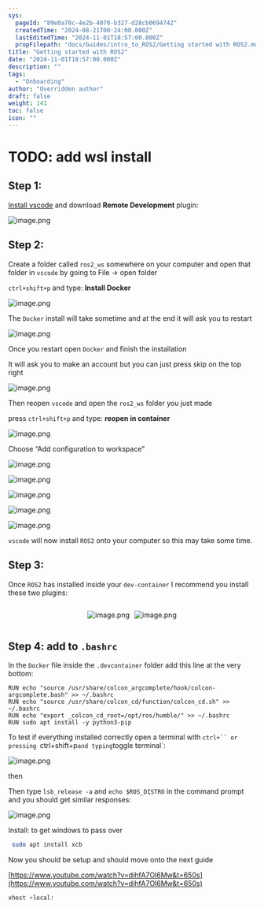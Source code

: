 ```yaml
---
sys:
  pageId: "89e0a78c-4e2b-4070-b327-d28cb0694742"
  createdTime: "2024-08-21T00:24:00.000Z"
  lastEditedTime: "2024-11-01T18:57:00.000Z"
  propFilepath: "docs/Guides/intro_to_ROS2/Getting started with ROS2.md"
title: "Getting started with ROS2"
date: "2024-11-01T18:57:00.000Z"
description: ""
tags:
  - "Onboarding"
author: "Overridden author"
draft: false
weight: 141
toc: false
icon: ""
---
```


# TODO: add wsl install

## Step 1:

[Install vscode](https://code.visualstudio.com/download) and download **Remote Development** plugin:

![image.png](https://prod-files-secure.s3.us-west-2.amazonaws.com/d518164a-d88e-44d1-a4ee-3adb3bd8bce0/efb52993-1881-4a40-b95e-6f020334f022/image.png?X-Amz-Algorithm=AWS4-HMAC-SHA256&X-Amz-Content-Sha256=UNSIGNED-PAYLOAD&X-Amz-Credential=ASIAZI2LB466TDOZP65N%2F20250403%2Fus-west-2%2Fs3%2Faws4_request&X-Amz-Date=20250403T181119Z&X-Amz-Expires=3600&X-Amz-Security-Token=IQoJb3JpZ2luX2VjEIr%2F%2F%2F%2F%2F%2F%2F%2F%2F%2FwEaCXVzLXdlc3QtMiJHMEUCIF3zbWUNgOqI1amhSQyS1JAw8gbodMOOuvhmcCeEERJmAiEA2VRMZCbh%2FNGKUoU0JsDs1RDmglUqIlYrzDbOO0IfF24qiAQI8%2F%2F%2F%2F%2F%2F%2F%2F%2F%2F%2FARAAGgw2Mzc0MjMxODM4MDUiDOFg2W0NV%2FPFRVHNVyrcA4lRqUA4fWozxJf5Lu4XoSEONJLY1CT2u%2B%2FdOGQfRw16KPiJO2ylskBlE%2BA0%2F5vwo85p2bUH6ib%2BZjmDbAnhFUgfn8DgfK8Rtd1NAz94yIg33SMZdh134C4tXh7eIQcOq6lYHeaJUy9zdF4OdExAiMEuVmohJeMncZ4vwBUHCgOQdEsEVAdR1bTv6T%2BtJHOtY5jQv%2FAMHMIexwd320Mzz0GLehiffY19mLbFgAy6Y51ngzHXnRmEKwd9x2h3DhyCs8%2B0hk4jWil%2FKLRJ1SSU9ByyVP7lSs2ERyVGyOWlQ6gdJDZnO8jqO%2BC65pPVIQqtIyovkKLa4U4AKg6VCkCuv2VML1KZNLmj0rSblcsH4aSxBI%2FskULThYbraPDaL8dRYjfNBSj4MaWDbRfKl7RnP1f7tdkeQqnzVKgp6U0VPgYDwoyXU%2ByEVnOlTLSg5%2Bh7pQ4puJNAZMYMpzV9ZH7cYA4kxvcVp4NnXhW1MEekS0eeILozf8yNnka7%2B4S14VJREA7NZptoLgAEafY14rjJpmJAvZ6DT1jl5O2kTi5hKKfamaP%2FS1o9CGsxBKMJAK3MbVU%2BnJHywsnjPJJNVR6DuIc9CqDAWJFi0be6Skj0Zo92oAceTRnWsg8VO06hMN6cu78GOqUBF5kimvn%2FO7hOoFWCbxq%2FiYZnjodl2dquzxsBhr4Gs7LddkXOaYnuiiVCN1OYNwZB0rxPJ6eMlZlxUpTp6iAOeHwnpk5JQ6cOYiduCpMlhhZuqVDVTrMWpvN8iiLUHErdovuX6fYXtCSrbCVi%2BR9Ew%2B3Ick6cDla%2Fmrnvdaf2yU%2Fw8lzy946bWJmUWsX06qga1kcGnfjRhtYrFJd840F8WwD1%2BLVB&X-Amz-Signature=11fbc140a9b097a328de169a1e6e434b0909667d9eaa3de6ee2ce1e7465c59aa&X-Amz-SignedHeaders=host&x-id=GetObject)

## Step 2:

Create a folder called `ros2_ws` somewhere on your computer and open that folder in `vscode` by going to File → open folder 

`ctrl+shift+p` and type: **Install Docker**

![image.png](https://prod-files-secure.s3.us-west-2.amazonaws.com/d518164a-d88e-44d1-a4ee-3adb3bd8bce0/2269dc0e-1cd5-47ff-bceb-c04ad9b2eab0/image.png?X-Amz-Algorithm=AWS4-HMAC-SHA256&X-Amz-Content-Sha256=UNSIGNED-PAYLOAD&X-Amz-Credential=ASIAZI2LB466TDOZP65N%2F20250403%2Fus-west-2%2Fs3%2Faws4_request&X-Amz-Date=20250403T181119Z&X-Amz-Expires=3600&X-Amz-Security-Token=IQoJb3JpZ2luX2VjEIr%2F%2F%2F%2F%2F%2F%2F%2F%2F%2FwEaCXVzLXdlc3QtMiJHMEUCIF3zbWUNgOqI1amhSQyS1JAw8gbodMOOuvhmcCeEERJmAiEA2VRMZCbh%2FNGKUoU0JsDs1RDmglUqIlYrzDbOO0IfF24qiAQI8%2F%2F%2F%2F%2F%2F%2F%2F%2F%2F%2FARAAGgw2Mzc0MjMxODM4MDUiDOFg2W0NV%2FPFRVHNVyrcA4lRqUA4fWozxJf5Lu4XoSEONJLY1CT2u%2B%2FdOGQfRw16KPiJO2ylskBlE%2BA0%2F5vwo85p2bUH6ib%2BZjmDbAnhFUgfn8DgfK8Rtd1NAz94yIg33SMZdh134C4tXh7eIQcOq6lYHeaJUy9zdF4OdExAiMEuVmohJeMncZ4vwBUHCgOQdEsEVAdR1bTv6T%2BtJHOtY5jQv%2FAMHMIexwd320Mzz0GLehiffY19mLbFgAy6Y51ngzHXnRmEKwd9x2h3DhyCs8%2B0hk4jWil%2FKLRJ1SSU9ByyVP7lSs2ERyVGyOWlQ6gdJDZnO8jqO%2BC65pPVIQqtIyovkKLa4U4AKg6VCkCuv2VML1KZNLmj0rSblcsH4aSxBI%2FskULThYbraPDaL8dRYjfNBSj4MaWDbRfKl7RnP1f7tdkeQqnzVKgp6U0VPgYDwoyXU%2ByEVnOlTLSg5%2Bh7pQ4puJNAZMYMpzV9ZH7cYA4kxvcVp4NnXhW1MEekS0eeILozf8yNnka7%2B4S14VJREA7NZptoLgAEafY14rjJpmJAvZ6DT1jl5O2kTi5hKKfamaP%2FS1o9CGsxBKMJAK3MbVU%2BnJHywsnjPJJNVR6DuIc9CqDAWJFi0be6Skj0Zo92oAceTRnWsg8VO06hMN6cu78GOqUBF5kimvn%2FO7hOoFWCbxq%2FiYZnjodl2dquzxsBhr4Gs7LddkXOaYnuiiVCN1OYNwZB0rxPJ6eMlZlxUpTp6iAOeHwnpk5JQ6cOYiduCpMlhhZuqVDVTrMWpvN8iiLUHErdovuX6fYXtCSrbCVi%2BR9Ew%2B3Ick6cDla%2Fmrnvdaf2yU%2Fw8lzy946bWJmUWsX06qga1kcGnfjRhtYrFJd840F8WwD1%2BLVB&X-Amz-Signature=d6fdbb7d4b9827af0691feaa88e70923cf0440439397631d364038ac2cc428b1&X-Amz-SignedHeaders=host&x-id=GetObject)

The `Docker` install will take sometime and at the end it will ask you to restart

![image.png](https://prod-files-secure.s3.us-west-2.amazonaws.com/d518164a-d88e-44d1-a4ee-3adb3bd8bce0/ed233f78-be33-4b1f-b89c-9c346c0e961e/image.png?X-Amz-Algorithm=AWS4-HMAC-SHA256&X-Amz-Content-Sha256=UNSIGNED-PAYLOAD&X-Amz-Credential=ASIAZI2LB466TDOZP65N%2F20250403%2Fus-west-2%2Fs3%2Faws4_request&X-Amz-Date=20250403T181119Z&X-Amz-Expires=3600&X-Amz-Security-Token=IQoJb3JpZ2luX2VjEIr%2F%2F%2F%2F%2F%2F%2F%2F%2F%2FwEaCXVzLXdlc3QtMiJHMEUCIF3zbWUNgOqI1amhSQyS1JAw8gbodMOOuvhmcCeEERJmAiEA2VRMZCbh%2FNGKUoU0JsDs1RDmglUqIlYrzDbOO0IfF24qiAQI8%2F%2F%2F%2F%2F%2F%2F%2F%2F%2F%2FARAAGgw2Mzc0MjMxODM4MDUiDOFg2W0NV%2FPFRVHNVyrcA4lRqUA4fWozxJf5Lu4XoSEONJLY1CT2u%2B%2FdOGQfRw16KPiJO2ylskBlE%2BA0%2F5vwo85p2bUH6ib%2BZjmDbAnhFUgfn8DgfK8Rtd1NAz94yIg33SMZdh134C4tXh7eIQcOq6lYHeaJUy9zdF4OdExAiMEuVmohJeMncZ4vwBUHCgOQdEsEVAdR1bTv6T%2BtJHOtY5jQv%2FAMHMIexwd320Mzz0GLehiffY19mLbFgAy6Y51ngzHXnRmEKwd9x2h3DhyCs8%2B0hk4jWil%2FKLRJ1SSU9ByyVP7lSs2ERyVGyOWlQ6gdJDZnO8jqO%2BC65pPVIQqtIyovkKLa4U4AKg6VCkCuv2VML1KZNLmj0rSblcsH4aSxBI%2FskULThYbraPDaL8dRYjfNBSj4MaWDbRfKl7RnP1f7tdkeQqnzVKgp6U0VPgYDwoyXU%2ByEVnOlTLSg5%2Bh7pQ4puJNAZMYMpzV9ZH7cYA4kxvcVp4NnXhW1MEekS0eeILozf8yNnka7%2B4S14VJREA7NZptoLgAEafY14rjJpmJAvZ6DT1jl5O2kTi5hKKfamaP%2FS1o9CGsxBKMJAK3MbVU%2BnJHywsnjPJJNVR6DuIc9CqDAWJFi0be6Skj0Zo92oAceTRnWsg8VO06hMN6cu78GOqUBF5kimvn%2FO7hOoFWCbxq%2FiYZnjodl2dquzxsBhr4Gs7LddkXOaYnuiiVCN1OYNwZB0rxPJ6eMlZlxUpTp6iAOeHwnpk5JQ6cOYiduCpMlhhZuqVDVTrMWpvN8iiLUHErdovuX6fYXtCSrbCVi%2BR9Ew%2B3Ick6cDla%2Fmrnvdaf2yU%2Fw8lzy946bWJmUWsX06qga1kcGnfjRhtYrFJd840F8WwD1%2BLVB&X-Amz-Signature=d4a5c6476a4f7297c027db372ed13d60c8a4adab9258f97b94c6620f200cf899&X-Amz-SignedHeaders=host&x-id=GetObject)

Once you restart open `Docker` and finish the installation

It will ask you to make an account but you can just press skip on the top right

![image.png](https://prod-files-secure.s3.us-west-2.amazonaws.com/d518164a-d88e-44d1-a4ee-3adb3bd8bce0/21010ad9-1659-4fd9-9f59-9932a09b2a3d/image.png?X-Amz-Algorithm=AWS4-HMAC-SHA256&X-Amz-Content-Sha256=UNSIGNED-PAYLOAD&X-Amz-Credential=ASIAZI2LB466TDOZP65N%2F20250403%2Fus-west-2%2Fs3%2Faws4_request&X-Amz-Date=20250403T181119Z&X-Amz-Expires=3600&X-Amz-Security-Token=IQoJb3JpZ2luX2VjEIr%2F%2F%2F%2F%2F%2F%2F%2F%2F%2FwEaCXVzLXdlc3QtMiJHMEUCIF3zbWUNgOqI1amhSQyS1JAw8gbodMOOuvhmcCeEERJmAiEA2VRMZCbh%2FNGKUoU0JsDs1RDmglUqIlYrzDbOO0IfF24qiAQI8%2F%2F%2F%2F%2F%2F%2F%2F%2F%2F%2FARAAGgw2Mzc0MjMxODM4MDUiDOFg2W0NV%2FPFRVHNVyrcA4lRqUA4fWozxJf5Lu4XoSEONJLY1CT2u%2B%2FdOGQfRw16KPiJO2ylskBlE%2BA0%2F5vwo85p2bUH6ib%2BZjmDbAnhFUgfn8DgfK8Rtd1NAz94yIg33SMZdh134C4tXh7eIQcOq6lYHeaJUy9zdF4OdExAiMEuVmohJeMncZ4vwBUHCgOQdEsEVAdR1bTv6T%2BtJHOtY5jQv%2FAMHMIexwd320Mzz0GLehiffY19mLbFgAy6Y51ngzHXnRmEKwd9x2h3DhyCs8%2B0hk4jWil%2FKLRJ1SSU9ByyVP7lSs2ERyVGyOWlQ6gdJDZnO8jqO%2BC65pPVIQqtIyovkKLa4U4AKg6VCkCuv2VML1KZNLmj0rSblcsH4aSxBI%2FskULThYbraPDaL8dRYjfNBSj4MaWDbRfKl7RnP1f7tdkeQqnzVKgp6U0VPgYDwoyXU%2ByEVnOlTLSg5%2Bh7pQ4puJNAZMYMpzV9ZH7cYA4kxvcVp4NnXhW1MEekS0eeILozf8yNnka7%2B4S14VJREA7NZptoLgAEafY14rjJpmJAvZ6DT1jl5O2kTi5hKKfamaP%2FS1o9CGsxBKMJAK3MbVU%2BnJHywsnjPJJNVR6DuIc9CqDAWJFi0be6Skj0Zo92oAceTRnWsg8VO06hMN6cu78GOqUBF5kimvn%2FO7hOoFWCbxq%2FiYZnjodl2dquzxsBhr4Gs7LddkXOaYnuiiVCN1OYNwZB0rxPJ6eMlZlxUpTp6iAOeHwnpk5JQ6cOYiduCpMlhhZuqVDVTrMWpvN8iiLUHErdovuX6fYXtCSrbCVi%2BR9Ew%2B3Ick6cDla%2Fmrnvdaf2yU%2Fw8lzy946bWJmUWsX06qga1kcGnfjRhtYrFJd840F8WwD1%2BLVB&X-Amz-Signature=2c6dc6d9a4f3f3f1087f497bf4827e9f49f79ce0cc3940c93c05930f042bf735&X-Amz-SignedHeaders=host&x-id=GetObject)

Then reopen `vscode` and open the `ros2_ws` folder you just made

press `ctrl+shift+p` and type: **reopen in container**

![image.png](https://prod-files-secure.s3.us-west-2.amazonaws.com/d518164a-d88e-44d1-a4ee-3adb3bd8bce0/4e93b8c2-41ad-488c-8095-c74205196118/image.png?X-Amz-Algorithm=AWS4-HMAC-SHA256&X-Amz-Content-Sha256=UNSIGNED-PAYLOAD&X-Amz-Credential=ASIAZI2LB466TDOZP65N%2F20250403%2Fus-west-2%2Fs3%2Faws4_request&X-Amz-Date=20250403T181119Z&X-Amz-Expires=3600&X-Amz-Security-Token=IQoJb3JpZ2luX2VjEIr%2F%2F%2F%2F%2F%2F%2F%2F%2F%2FwEaCXVzLXdlc3QtMiJHMEUCIF3zbWUNgOqI1amhSQyS1JAw8gbodMOOuvhmcCeEERJmAiEA2VRMZCbh%2FNGKUoU0JsDs1RDmglUqIlYrzDbOO0IfF24qiAQI8%2F%2F%2F%2F%2F%2F%2F%2F%2F%2F%2FARAAGgw2Mzc0MjMxODM4MDUiDOFg2W0NV%2FPFRVHNVyrcA4lRqUA4fWozxJf5Lu4XoSEONJLY1CT2u%2B%2FdOGQfRw16KPiJO2ylskBlE%2BA0%2F5vwo85p2bUH6ib%2BZjmDbAnhFUgfn8DgfK8Rtd1NAz94yIg33SMZdh134C4tXh7eIQcOq6lYHeaJUy9zdF4OdExAiMEuVmohJeMncZ4vwBUHCgOQdEsEVAdR1bTv6T%2BtJHOtY5jQv%2FAMHMIexwd320Mzz0GLehiffY19mLbFgAy6Y51ngzHXnRmEKwd9x2h3DhyCs8%2B0hk4jWil%2FKLRJ1SSU9ByyVP7lSs2ERyVGyOWlQ6gdJDZnO8jqO%2BC65pPVIQqtIyovkKLa4U4AKg6VCkCuv2VML1KZNLmj0rSblcsH4aSxBI%2FskULThYbraPDaL8dRYjfNBSj4MaWDbRfKl7RnP1f7tdkeQqnzVKgp6U0VPgYDwoyXU%2ByEVnOlTLSg5%2Bh7pQ4puJNAZMYMpzV9ZH7cYA4kxvcVp4NnXhW1MEekS0eeILozf8yNnka7%2B4S14VJREA7NZptoLgAEafY14rjJpmJAvZ6DT1jl5O2kTi5hKKfamaP%2FS1o9CGsxBKMJAK3MbVU%2BnJHywsnjPJJNVR6DuIc9CqDAWJFi0be6Skj0Zo92oAceTRnWsg8VO06hMN6cu78GOqUBF5kimvn%2FO7hOoFWCbxq%2FiYZnjodl2dquzxsBhr4Gs7LddkXOaYnuiiVCN1OYNwZB0rxPJ6eMlZlxUpTp6iAOeHwnpk5JQ6cOYiduCpMlhhZuqVDVTrMWpvN8iiLUHErdovuX6fYXtCSrbCVi%2BR9Ew%2B3Ick6cDla%2Fmrnvdaf2yU%2Fw8lzy946bWJmUWsX06qga1kcGnfjRhtYrFJd840F8WwD1%2BLVB&X-Amz-Signature=bad0b59b1f759c4c11753e0cf70b62a9a13a5682ab7b4d05b9d70cc0c9011931&X-Amz-SignedHeaders=host&x-id=GetObject)

Choose “Add configuration to workspace”

![image.png](https://prod-files-secure.s3.us-west-2.amazonaws.com/d518164a-d88e-44d1-a4ee-3adb3bd8bce0/9560b282-5060-4989-ba37-97e7b2c22476/image.png?X-Amz-Algorithm=AWS4-HMAC-SHA256&X-Amz-Content-Sha256=UNSIGNED-PAYLOAD&X-Amz-Credential=ASIAZI2LB466TDOZP65N%2F20250403%2Fus-west-2%2Fs3%2Faws4_request&X-Amz-Date=20250403T181119Z&X-Amz-Expires=3600&X-Amz-Security-Token=IQoJb3JpZ2luX2VjEIr%2F%2F%2F%2F%2F%2F%2F%2F%2F%2FwEaCXVzLXdlc3QtMiJHMEUCIF3zbWUNgOqI1amhSQyS1JAw8gbodMOOuvhmcCeEERJmAiEA2VRMZCbh%2FNGKUoU0JsDs1RDmglUqIlYrzDbOO0IfF24qiAQI8%2F%2F%2F%2F%2F%2F%2F%2F%2F%2F%2FARAAGgw2Mzc0MjMxODM4MDUiDOFg2W0NV%2FPFRVHNVyrcA4lRqUA4fWozxJf5Lu4XoSEONJLY1CT2u%2B%2FdOGQfRw16KPiJO2ylskBlE%2BA0%2F5vwo85p2bUH6ib%2BZjmDbAnhFUgfn8DgfK8Rtd1NAz94yIg33SMZdh134C4tXh7eIQcOq6lYHeaJUy9zdF4OdExAiMEuVmohJeMncZ4vwBUHCgOQdEsEVAdR1bTv6T%2BtJHOtY5jQv%2FAMHMIexwd320Mzz0GLehiffY19mLbFgAy6Y51ngzHXnRmEKwd9x2h3DhyCs8%2B0hk4jWil%2FKLRJ1SSU9ByyVP7lSs2ERyVGyOWlQ6gdJDZnO8jqO%2BC65pPVIQqtIyovkKLa4U4AKg6VCkCuv2VML1KZNLmj0rSblcsH4aSxBI%2FskULThYbraPDaL8dRYjfNBSj4MaWDbRfKl7RnP1f7tdkeQqnzVKgp6U0VPgYDwoyXU%2ByEVnOlTLSg5%2Bh7pQ4puJNAZMYMpzV9ZH7cYA4kxvcVp4NnXhW1MEekS0eeILozf8yNnka7%2B4S14VJREA7NZptoLgAEafY14rjJpmJAvZ6DT1jl5O2kTi5hKKfamaP%2FS1o9CGsxBKMJAK3MbVU%2BnJHywsnjPJJNVR6DuIc9CqDAWJFi0be6Skj0Zo92oAceTRnWsg8VO06hMN6cu78GOqUBF5kimvn%2FO7hOoFWCbxq%2FiYZnjodl2dquzxsBhr4Gs7LddkXOaYnuiiVCN1OYNwZB0rxPJ6eMlZlxUpTp6iAOeHwnpk5JQ6cOYiduCpMlhhZuqVDVTrMWpvN8iiLUHErdovuX6fYXtCSrbCVi%2BR9Ew%2B3Ick6cDla%2Fmrnvdaf2yU%2Fw8lzy946bWJmUWsX06qga1kcGnfjRhtYrFJd840F8WwD1%2BLVB&X-Amz-Signature=f0de695fd940dedb0e03b39ae9857de9f1329cbd9bc6a535cb2ac9ffd8d70aa0&X-Amz-SignedHeaders=host&x-id=GetObject)

![image.png](https://prod-files-secure.s3.us-west-2.amazonaws.com/d518164a-d88e-44d1-a4ee-3adb3bd8bce0/2ee63f81-886b-48e8-a553-dc6e5eac99e4/image.png?X-Amz-Algorithm=AWS4-HMAC-SHA256&X-Amz-Content-Sha256=UNSIGNED-PAYLOAD&X-Amz-Credential=ASIAZI2LB466TDOZP65N%2F20250403%2Fus-west-2%2Fs3%2Faws4_request&X-Amz-Date=20250403T181119Z&X-Amz-Expires=3600&X-Amz-Security-Token=IQoJb3JpZ2luX2VjEIr%2F%2F%2F%2F%2F%2F%2F%2F%2F%2FwEaCXVzLXdlc3QtMiJHMEUCIF3zbWUNgOqI1amhSQyS1JAw8gbodMOOuvhmcCeEERJmAiEA2VRMZCbh%2FNGKUoU0JsDs1RDmglUqIlYrzDbOO0IfF24qiAQI8%2F%2F%2F%2F%2F%2F%2F%2F%2F%2F%2FARAAGgw2Mzc0MjMxODM4MDUiDOFg2W0NV%2FPFRVHNVyrcA4lRqUA4fWozxJf5Lu4XoSEONJLY1CT2u%2B%2FdOGQfRw16KPiJO2ylskBlE%2BA0%2F5vwo85p2bUH6ib%2BZjmDbAnhFUgfn8DgfK8Rtd1NAz94yIg33SMZdh134C4tXh7eIQcOq6lYHeaJUy9zdF4OdExAiMEuVmohJeMncZ4vwBUHCgOQdEsEVAdR1bTv6T%2BtJHOtY5jQv%2FAMHMIexwd320Mzz0GLehiffY19mLbFgAy6Y51ngzHXnRmEKwd9x2h3DhyCs8%2B0hk4jWil%2FKLRJ1SSU9ByyVP7lSs2ERyVGyOWlQ6gdJDZnO8jqO%2BC65pPVIQqtIyovkKLa4U4AKg6VCkCuv2VML1KZNLmj0rSblcsH4aSxBI%2FskULThYbraPDaL8dRYjfNBSj4MaWDbRfKl7RnP1f7tdkeQqnzVKgp6U0VPgYDwoyXU%2ByEVnOlTLSg5%2Bh7pQ4puJNAZMYMpzV9ZH7cYA4kxvcVp4NnXhW1MEekS0eeILozf8yNnka7%2B4S14VJREA7NZptoLgAEafY14rjJpmJAvZ6DT1jl5O2kTi5hKKfamaP%2FS1o9CGsxBKMJAK3MbVU%2BnJHywsnjPJJNVR6DuIc9CqDAWJFi0be6Skj0Zo92oAceTRnWsg8VO06hMN6cu78GOqUBF5kimvn%2FO7hOoFWCbxq%2FiYZnjodl2dquzxsBhr4Gs7LddkXOaYnuiiVCN1OYNwZB0rxPJ6eMlZlxUpTp6iAOeHwnpk5JQ6cOYiduCpMlhhZuqVDVTrMWpvN8iiLUHErdovuX6fYXtCSrbCVi%2BR9Ew%2B3Ick6cDla%2Fmrnvdaf2yU%2Fw8lzy946bWJmUWsX06qga1kcGnfjRhtYrFJd840F8WwD1%2BLVB&X-Amz-Signature=3c3f7389e5b3fc7ef5c3b0d59022cff14482a22a88e3d13485491fdebd0ffa9f&X-Amz-SignedHeaders=host&x-id=GetObject)

![image.png](https://prod-files-secure.s3.us-west-2.amazonaws.com/d518164a-d88e-44d1-a4ee-3adb3bd8bce0/ae1580b2-b048-407e-aed9-b584224a7a04/image.png?X-Amz-Algorithm=AWS4-HMAC-SHA256&X-Amz-Content-Sha256=UNSIGNED-PAYLOAD&X-Amz-Credential=ASIAZI2LB466TDOZP65N%2F20250403%2Fus-west-2%2Fs3%2Faws4_request&X-Amz-Date=20250403T181119Z&X-Amz-Expires=3600&X-Amz-Security-Token=IQoJb3JpZ2luX2VjEIr%2F%2F%2F%2F%2F%2F%2F%2F%2F%2FwEaCXVzLXdlc3QtMiJHMEUCIF3zbWUNgOqI1amhSQyS1JAw8gbodMOOuvhmcCeEERJmAiEA2VRMZCbh%2FNGKUoU0JsDs1RDmglUqIlYrzDbOO0IfF24qiAQI8%2F%2F%2F%2F%2F%2F%2F%2F%2F%2F%2FARAAGgw2Mzc0MjMxODM4MDUiDOFg2W0NV%2FPFRVHNVyrcA4lRqUA4fWozxJf5Lu4XoSEONJLY1CT2u%2B%2FdOGQfRw16KPiJO2ylskBlE%2BA0%2F5vwo85p2bUH6ib%2BZjmDbAnhFUgfn8DgfK8Rtd1NAz94yIg33SMZdh134C4tXh7eIQcOq6lYHeaJUy9zdF4OdExAiMEuVmohJeMncZ4vwBUHCgOQdEsEVAdR1bTv6T%2BtJHOtY5jQv%2FAMHMIexwd320Mzz0GLehiffY19mLbFgAy6Y51ngzHXnRmEKwd9x2h3DhyCs8%2B0hk4jWil%2FKLRJ1SSU9ByyVP7lSs2ERyVGyOWlQ6gdJDZnO8jqO%2BC65pPVIQqtIyovkKLa4U4AKg6VCkCuv2VML1KZNLmj0rSblcsH4aSxBI%2FskULThYbraPDaL8dRYjfNBSj4MaWDbRfKl7RnP1f7tdkeQqnzVKgp6U0VPgYDwoyXU%2ByEVnOlTLSg5%2Bh7pQ4puJNAZMYMpzV9ZH7cYA4kxvcVp4NnXhW1MEekS0eeILozf8yNnka7%2B4S14VJREA7NZptoLgAEafY14rjJpmJAvZ6DT1jl5O2kTi5hKKfamaP%2FS1o9CGsxBKMJAK3MbVU%2BnJHywsnjPJJNVR6DuIc9CqDAWJFi0be6Skj0Zo92oAceTRnWsg8VO06hMN6cu78GOqUBF5kimvn%2FO7hOoFWCbxq%2FiYZnjodl2dquzxsBhr4Gs7LddkXOaYnuiiVCN1OYNwZB0rxPJ6eMlZlxUpTp6iAOeHwnpk5JQ6cOYiduCpMlhhZuqVDVTrMWpvN8iiLUHErdovuX6fYXtCSrbCVi%2BR9Ew%2B3Ick6cDla%2Fmrnvdaf2yU%2Fw8lzy946bWJmUWsX06qga1kcGnfjRhtYrFJd840F8WwD1%2BLVB&X-Amz-Signature=a15da93a255210a56ed8d081f8ef1d1069aa00c05e383a15dea79fe08151d7cb&X-Amz-SignedHeaders=host&x-id=GetObject)

![image.png](https://prod-files-secure.s3.us-west-2.amazonaws.com/d518164a-d88e-44d1-a4ee-3adb3bd8bce0/53255b28-f75e-430f-b9e3-c0ac8577e42b/image.png?X-Amz-Algorithm=AWS4-HMAC-SHA256&X-Amz-Content-Sha256=UNSIGNED-PAYLOAD&X-Amz-Credential=ASIAZI2LB466TDOZP65N%2F20250403%2Fus-west-2%2Fs3%2Faws4_request&X-Amz-Date=20250403T181119Z&X-Amz-Expires=3600&X-Amz-Security-Token=IQoJb3JpZ2luX2VjEIr%2F%2F%2F%2F%2F%2F%2F%2F%2F%2FwEaCXVzLXdlc3QtMiJHMEUCIF3zbWUNgOqI1amhSQyS1JAw8gbodMOOuvhmcCeEERJmAiEA2VRMZCbh%2FNGKUoU0JsDs1RDmglUqIlYrzDbOO0IfF24qiAQI8%2F%2F%2F%2F%2F%2F%2F%2F%2F%2F%2FARAAGgw2Mzc0MjMxODM4MDUiDOFg2W0NV%2FPFRVHNVyrcA4lRqUA4fWozxJf5Lu4XoSEONJLY1CT2u%2B%2FdOGQfRw16KPiJO2ylskBlE%2BA0%2F5vwo85p2bUH6ib%2BZjmDbAnhFUgfn8DgfK8Rtd1NAz94yIg33SMZdh134C4tXh7eIQcOq6lYHeaJUy9zdF4OdExAiMEuVmohJeMncZ4vwBUHCgOQdEsEVAdR1bTv6T%2BtJHOtY5jQv%2FAMHMIexwd320Mzz0GLehiffY19mLbFgAy6Y51ngzHXnRmEKwd9x2h3DhyCs8%2B0hk4jWil%2FKLRJ1SSU9ByyVP7lSs2ERyVGyOWlQ6gdJDZnO8jqO%2BC65pPVIQqtIyovkKLa4U4AKg6VCkCuv2VML1KZNLmj0rSblcsH4aSxBI%2FskULThYbraPDaL8dRYjfNBSj4MaWDbRfKl7RnP1f7tdkeQqnzVKgp6U0VPgYDwoyXU%2ByEVnOlTLSg5%2Bh7pQ4puJNAZMYMpzV9ZH7cYA4kxvcVp4NnXhW1MEekS0eeILozf8yNnka7%2B4S14VJREA7NZptoLgAEafY14rjJpmJAvZ6DT1jl5O2kTi5hKKfamaP%2FS1o9CGsxBKMJAK3MbVU%2BnJHywsnjPJJNVR6DuIc9CqDAWJFi0be6Skj0Zo92oAceTRnWsg8VO06hMN6cu78GOqUBF5kimvn%2FO7hOoFWCbxq%2FiYZnjodl2dquzxsBhr4Gs7LddkXOaYnuiiVCN1OYNwZB0rxPJ6eMlZlxUpTp6iAOeHwnpk5JQ6cOYiduCpMlhhZuqVDVTrMWpvN8iiLUHErdovuX6fYXtCSrbCVi%2BR9Ew%2B3Ick6cDla%2Fmrnvdaf2yU%2Fw8lzy946bWJmUWsX06qga1kcGnfjRhtYrFJd840F8WwD1%2BLVB&X-Amz-Signature=1cc6c1ef8c4b1744d498a7d447172eeb945b30db6a9e87eb001fcff1ec27df3a&X-Amz-SignedHeaders=host&x-id=GetObject)

![image.png](https://prod-files-secure.s3.us-west-2.amazonaws.com/d518164a-d88e-44d1-a4ee-3adb3bd8bce0/7c562767-5af9-4ffb-97d1-327bcdf4ee00/image.png?X-Amz-Algorithm=AWS4-HMAC-SHA256&X-Amz-Content-Sha256=UNSIGNED-PAYLOAD&X-Amz-Credential=ASIAZI2LB466TDOZP65N%2F20250403%2Fus-west-2%2Fs3%2Faws4_request&X-Amz-Date=20250403T181119Z&X-Amz-Expires=3600&X-Amz-Security-Token=IQoJb3JpZ2luX2VjEIr%2F%2F%2F%2F%2F%2F%2F%2F%2F%2FwEaCXVzLXdlc3QtMiJHMEUCIF3zbWUNgOqI1amhSQyS1JAw8gbodMOOuvhmcCeEERJmAiEA2VRMZCbh%2FNGKUoU0JsDs1RDmglUqIlYrzDbOO0IfF24qiAQI8%2F%2F%2F%2F%2F%2F%2F%2F%2F%2F%2FARAAGgw2Mzc0MjMxODM4MDUiDOFg2W0NV%2FPFRVHNVyrcA4lRqUA4fWozxJf5Lu4XoSEONJLY1CT2u%2B%2FdOGQfRw16KPiJO2ylskBlE%2BA0%2F5vwo85p2bUH6ib%2BZjmDbAnhFUgfn8DgfK8Rtd1NAz94yIg33SMZdh134C4tXh7eIQcOq6lYHeaJUy9zdF4OdExAiMEuVmohJeMncZ4vwBUHCgOQdEsEVAdR1bTv6T%2BtJHOtY5jQv%2FAMHMIexwd320Mzz0GLehiffY19mLbFgAy6Y51ngzHXnRmEKwd9x2h3DhyCs8%2B0hk4jWil%2FKLRJ1SSU9ByyVP7lSs2ERyVGyOWlQ6gdJDZnO8jqO%2BC65pPVIQqtIyovkKLa4U4AKg6VCkCuv2VML1KZNLmj0rSblcsH4aSxBI%2FskULThYbraPDaL8dRYjfNBSj4MaWDbRfKl7RnP1f7tdkeQqnzVKgp6U0VPgYDwoyXU%2ByEVnOlTLSg5%2Bh7pQ4puJNAZMYMpzV9ZH7cYA4kxvcVp4NnXhW1MEekS0eeILozf8yNnka7%2B4S14VJREA7NZptoLgAEafY14rjJpmJAvZ6DT1jl5O2kTi5hKKfamaP%2FS1o9CGsxBKMJAK3MbVU%2BnJHywsnjPJJNVR6DuIc9CqDAWJFi0be6Skj0Zo92oAceTRnWsg8VO06hMN6cu78GOqUBF5kimvn%2FO7hOoFWCbxq%2FiYZnjodl2dquzxsBhr4Gs7LddkXOaYnuiiVCN1OYNwZB0rxPJ6eMlZlxUpTp6iAOeHwnpk5JQ6cOYiduCpMlhhZuqVDVTrMWpvN8iiLUHErdovuX6fYXtCSrbCVi%2BR9Ew%2B3Ick6cDla%2Fmrnvdaf2yU%2Fw8lzy946bWJmUWsX06qga1kcGnfjRhtYrFJd840F8WwD1%2BLVB&X-Amz-Signature=514659ab92b9fd485c48faec42d48bf28a2bd52b8ceb4634604f331f5cd76e34&X-Amz-SignedHeaders=host&x-id=GetObject)

`vscode` will now install `ROS2` onto your computer so this may take some time.

## Step 3:

Once `ROS2` has installed inside your `dev-container` I recommend you install these two plugins:

<div style="display: flex;flex-direction: row; column-gap:10px; max-width: 630px;justify-content: center;">
<div>

![image.png](https://prod-files-secure.s3.us-west-2.amazonaws.com/d518164a-d88e-44d1-a4ee-3adb3bd8bce0/3fc3d550-5a54-4ba1-ba6b-faa01cdb7369/image.png?X-Amz-Algorithm=AWS4-HMAC-SHA256&X-Amz-Content-Sha256=UNSIGNED-PAYLOAD&X-Amz-Credential=ASIAZI2LB46647MSLEM4%2F20250403%2Fus-west-2%2Fs3%2Faws4_request&X-Amz-Date=20250403T181128Z&X-Amz-Expires=3600&X-Amz-Security-Token=IQoJb3JpZ2luX2VjEIr%2F%2F%2F%2F%2F%2F%2F%2F%2F%2FwEaCXVzLXdlc3QtMiJIMEYCIQDyTJ2%2FCXfe%2FgMFxHKJ2OfiFdyf9%2Fd%2BDL9kSE25W1ca6gIhAMt8f0dizgTdpfSrF7kX%2BtW1g6%2BNSQsi1K06LLYuAcPnKogECPP%2F%2F%2F%2F%2F%2F%2F%2F%2F%2FwEQABoMNjM3NDIzMTgzODA1Igx8bncKP91S49Ahmdgq3ANrdHNCf2rT3Un%2FPS51pGzQHBOz5yY1Lr44BZfznUansrIrC3bsaEm8pBslevwvrMOUkmBkyt3BDWzh91qfuD6HMQ0TJgV4xNLrza%2FHee9ThuceHKLZ2FQvHpbKjCk96%2B4y4FxIl9627R4GvurudgrWEJHXhnpE0rMYFCkgQ%2F%2BJBY1hfzvvsf%2Fu9dcVy%2BO7%2B9FHdZF5MugJfQn1uLcxHCGgT589DLaW4QqEFNqftzTAFpdvmW9MW25%2FLBSnrZ2RQxi2A50rpwH2XcIDEsMSE4v05BejSrOVBbTzTNHu2Bh2aqwSdwAzCZhnXVttSS42VE8HI5nhncAswLSPxdFSM%2FPctkPLcwM07NcgnnytndrwhDCKEPs0by%2FYopV4PtCpuIWWutqgEI1ya6uDbyQ3n%2Fb6MbwUw1ye6Hkts2nVxCk2f85jnQeYIzpGjy24s5nkObr6gMFUu7NPb1i8PtYkKwX7HwFUNcYcl0BA29eLRK26MIxvdzG3RdLzpA%2F5xPH858SU%2BvsaNu5700AEgLOFmT%2BFd%2FS7bieMOhu6ToJlIc3FO5WA7KknWrunWewZv1WMqYDfLkTxvyCUZssP6sOrkkIKLzz8bZmNOyF2kw%2F2IbZy67wqAMNO3lVykQYNwDDmnLu%2FBjqkAeyQqtlyVQwVdzmfISO0uZnzEGXVJVpGMuVtjSvf8Ohm7W8Rw2IKnLhWe0NknQGJBO1%2BNNRAiZWDrL%2B0oE15Blbaz0wzbnFmG8syEEQj%2FmeQsTXR1x2J8iG8c5ufPFUS%2B4jIOb6IqMwHXTE%2By%2Fi7xHgk4e%2FmQYUKEnW0JrKuxMgBd%2F8Y0YXsAm9XMDwzKnwmxrmCJAZ7CGs%2Fjiv%2B3eJHFxe0ZgUv&X-Amz-Signature=83ce24859aad6cba790cfcf30579018bc92f9eda1ba619f9f4be4a428a64b877&X-Amz-SignedHeaders=host&x-id=GetObject)

</div>
<div>

![image.png](https://prod-files-secure.s3.us-west-2.amazonaws.com/d518164a-d88e-44d1-a4ee-3adb3bd8bce0/d994cc66-13c2-4093-a5a3-f84cf4601a82/image.png?X-Amz-Algorithm=AWS4-HMAC-SHA256&X-Amz-Content-Sha256=UNSIGNED-PAYLOAD&X-Amz-Credential=ASIAZI2LB466SW5EBO36%2F20250403%2Fus-west-2%2Fs3%2Faws4_request&X-Amz-Date=20250403T181128Z&X-Amz-Expires=3600&X-Amz-Security-Token=IQoJb3JpZ2luX2VjEIr%2F%2F%2F%2F%2F%2F%2F%2F%2F%2FwEaCXVzLXdlc3QtMiJHMEUCIArkfXSuI%2F5LWfHINgxUxAH4hklh6x4lRA7GpdMcogrsAiEA5j6bUaziz%2BtzWLGTb3s3mO0HCTFVbxRO6mEioaRQIk4qiAQI8%2F%2F%2F%2F%2F%2F%2F%2F%2F%2F%2FARAAGgw2Mzc0MjMxODM4MDUiDOOoMm9GMGasRn4GLyrcAxqx1B0wDQk6G8RoxX5rW0lbDi3FbfQWrIFJU7apreDEGXyQLqiBaMcfLhLGNMV8PRc%2F34Bc%2Bm5GUqyPbEVhspeoaKTYfKxaJzO9P2920F7MO4LQ%2FVaz8Mg5xGFdep0vKcxUtG9aeO9H%2FD0qZ%2Fzv%2BhqdoNsAj3hUuN3AIsfza1gqJDDvS5atW7YBNKu5niMFJ3MkGcUntkTLceucsqcfHegO2iXS57LxurCeYOaFA9xErPwA19IBp2MRGHxvyK3dnmdorSE%2BysvBuJFiH8EIrRWaBZ0IPtsr79x5OOUiJkxxhOk25r0gJnqAU9kkxy3z0a%2BLLK2QDKMEwQ1douxtJZFLKCX5CiQCzlqneVAonYQ%2BGEtXp6TRC0TksWudX4T6wsnPCq%2F%2FkTuBfKaRPQ1OQTIMSceShxa%2FqgRvYhoAcRQKa1uewCnwuIvS4LGIU7yu7aKNtmRb9F4IzkJuppxOmFFmKqllUfAXqXp6Y3%2FJYWmnhhl3j%2F1wH6CsJzFL22Nlf1he9oyhn1DCFeXRaqcdwr8IvImBh2H4BlVLMGoXDTnmCk5E%2BtCOYWqZYhu6FCYF%2FTxRDiouESnZ7j%2BtUJ5TO2U1UNv3Z6i2XopPEfL5u0I7O95i2MSSMXCtk15VMNacu78GOqUBOKCNKIXExa58K83HMQw6f0q8ZD10UKe2SkeRFaHopZLfl%2BIIL6X8QXrmCSGuhAMDXLme3mAFKG7PlT3C8AYAipNYJWs5QKQhwF%2F6jyzqWqv3jGQojUgO1ImQkGSSTFooh3lOrjsh3qcG48TiLzeNuATWsNuZdzzaDooB9f3OyLihCKYRbwMR8n%2FvIw8ONHzHXoTgSjvQWgOsA9qw8khLxzAeVa9x&X-Amz-Signature=31bfb8547b42104f5ad11c4a20f1feffaf9b96df4aba0c5e90a9c7fc899e7a77&X-Amz-SignedHeaders=host&x-id=GetObject)

</div>
</div>

## Step 4: add to `.bashrc`

In the `Docker` file inside the `.devcontainer` folder add this line at the very bottom: 

```docker
RUN echo "source /usr/share/colcon_argcomplete/hook/colcon-argcomplete.bash" >> ~/.bashrc
RUN echo "source /usr/share/colcon_cd/function/colcon_cd.sh" >> ~/.bashrc
RUN echo "export _colcon_cd_root=/opt/ros/humble/" >> ~/.bashrc
RUN sudo apt install -y python3-pip 
```

To test if everything installed correctly open a terminal with `ctrl+`` or pressing `ctrl+shift+p` and typing `toggle terminal`:

![image.png](https://prod-files-secure.s3.us-west-2.amazonaws.com/d518164a-d88e-44d1-a4ee-3adb3bd8bce0/6a4943d8-b04e-4c02-9a58-775f3384d1a5/image.png?X-Amz-Algorithm=AWS4-HMAC-SHA256&X-Amz-Content-Sha256=UNSIGNED-PAYLOAD&X-Amz-Credential=ASIAZI2LB466TDOZP65N%2F20250403%2Fus-west-2%2Fs3%2Faws4_request&X-Amz-Date=20250403T181119Z&X-Amz-Expires=3600&X-Amz-Security-Token=IQoJb3JpZ2luX2VjEIr%2F%2F%2F%2F%2F%2F%2F%2F%2F%2FwEaCXVzLXdlc3QtMiJHMEUCIF3zbWUNgOqI1amhSQyS1JAw8gbodMOOuvhmcCeEERJmAiEA2VRMZCbh%2FNGKUoU0JsDs1RDmglUqIlYrzDbOO0IfF24qiAQI8%2F%2F%2F%2F%2F%2F%2F%2F%2F%2F%2FARAAGgw2Mzc0MjMxODM4MDUiDOFg2W0NV%2FPFRVHNVyrcA4lRqUA4fWozxJf5Lu4XoSEONJLY1CT2u%2B%2FdOGQfRw16KPiJO2ylskBlE%2BA0%2F5vwo85p2bUH6ib%2BZjmDbAnhFUgfn8DgfK8Rtd1NAz94yIg33SMZdh134C4tXh7eIQcOq6lYHeaJUy9zdF4OdExAiMEuVmohJeMncZ4vwBUHCgOQdEsEVAdR1bTv6T%2BtJHOtY5jQv%2FAMHMIexwd320Mzz0GLehiffY19mLbFgAy6Y51ngzHXnRmEKwd9x2h3DhyCs8%2B0hk4jWil%2FKLRJ1SSU9ByyVP7lSs2ERyVGyOWlQ6gdJDZnO8jqO%2BC65pPVIQqtIyovkKLa4U4AKg6VCkCuv2VML1KZNLmj0rSblcsH4aSxBI%2FskULThYbraPDaL8dRYjfNBSj4MaWDbRfKl7RnP1f7tdkeQqnzVKgp6U0VPgYDwoyXU%2ByEVnOlTLSg5%2Bh7pQ4puJNAZMYMpzV9ZH7cYA4kxvcVp4NnXhW1MEekS0eeILozf8yNnka7%2B4S14VJREA7NZptoLgAEafY14rjJpmJAvZ6DT1jl5O2kTi5hKKfamaP%2FS1o9CGsxBKMJAK3MbVU%2BnJHywsnjPJJNVR6DuIc9CqDAWJFi0be6Skj0Zo92oAceTRnWsg8VO06hMN6cu78GOqUBF5kimvn%2FO7hOoFWCbxq%2FiYZnjodl2dquzxsBhr4Gs7LddkXOaYnuiiVCN1OYNwZB0rxPJ6eMlZlxUpTp6iAOeHwnpk5JQ6cOYiduCpMlhhZuqVDVTrMWpvN8iiLUHErdovuX6fYXtCSrbCVi%2BR9Ew%2B3Ick6cDla%2Fmrnvdaf2yU%2Fw8lzy946bWJmUWsX06qga1kcGnfjRhtYrFJd840F8WwD1%2BLVB&X-Amz-Signature=1cd244895cb26fc1e81f75d6dd845cae4a6a70bf0eef865d4f8647299eedc793&X-Amz-SignedHeaders=host&x-id=GetObject)

then 

Then type `lsb_release -a` and `echo $ROS_DISTRO` in the command prompt and you should get similar responses:

![image.png](https://prod-files-secure.s3.us-west-2.amazonaws.com/d518164a-d88e-44d1-a4ee-3adb3bd8bce0/3e635dec-a805-4e85-8b9e-d000e5b71a4e/image.png?X-Amz-Algorithm=AWS4-HMAC-SHA256&X-Amz-Content-Sha256=UNSIGNED-PAYLOAD&X-Amz-Credential=ASIAZI2LB466TDOZP65N%2F20250403%2Fus-west-2%2Fs3%2Faws4_request&X-Amz-Date=20250403T181119Z&X-Amz-Expires=3600&X-Amz-Security-Token=IQoJb3JpZ2luX2VjEIr%2F%2F%2F%2F%2F%2F%2F%2F%2F%2FwEaCXVzLXdlc3QtMiJHMEUCIF3zbWUNgOqI1amhSQyS1JAw8gbodMOOuvhmcCeEERJmAiEA2VRMZCbh%2FNGKUoU0JsDs1RDmglUqIlYrzDbOO0IfF24qiAQI8%2F%2F%2F%2F%2F%2F%2F%2F%2F%2F%2FARAAGgw2Mzc0MjMxODM4MDUiDOFg2W0NV%2FPFRVHNVyrcA4lRqUA4fWozxJf5Lu4XoSEONJLY1CT2u%2B%2FdOGQfRw16KPiJO2ylskBlE%2BA0%2F5vwo85p2bUH6ib%2BZjmDbAnhFUgfn8DgfK8Rtd1NAz94yIg33SMZdh134C4tXh7eIQcOq6lYHeaJUy9zdF4OdExAiMEuVmohJeMncZ4vwBUHCgOQdEsEVAdR1bTv6T%2BtJHOtY5jQv%2FAMHMIexwd320Mzz0GLehiffY19mLbFgAy6Y51ngzHXnRmEKwd9x2h3DhyCs8%2B0hk4jWil%2FKLRJ1SSU9ByyVP7lSs2ERyVGyOWlQ6gdJDZnO8jqO%2BC65pPVIQqtIyovkKLa4U4AKg6VCkCuv2VML1KZNLmj0rSblcsH4aSxBI%2FskULThYbraPDaL8dRYjfNBSj4MaWDbRfKl7RnP1f7tdkeQqnzVKgp6U0VPgYDwoyXU%2ByEVnOlTLSg5%2Bh7pQ4puJNAZMYMpzV9ZH7cYA4kxvcVp4NnXhW1MEekS0eeILozf8yNnka7%2B4S14VJREA7NZptoLgAEafY14rjJpmJAvZ6DT1jl5O2kTi5hKKfamaP%2FS1o9CGsxBKMJAK3MbVU%2BnJHywsnjPJJNVR6DuIc9CqDAWJFi0be6Skj0Zo92oAceTRnWsg8VO06hMN6cu78GOqUBF5kimvn%2FO7hOoFWCbxq%2FiYZnjodl2dquzxsBhr4Gs7LddkXOaYnuiiVCN1OYNwZB0rxPJ6eMlZlxUpTp6iAOeHwnpk5JQ6cOYiduCpMlhhZuqVDVTrMWpvN8iiLUHErdovuX6fYXtCSrbCVi%2BR9Ew%2B3Ick6cDla%2Fmrnvdaf2yU%2Fw8lzy946bWJmUWsX06qga1kcGnfjRhtYrFJd840F8WwD1%2BLVB&X-Amz-Signature=eeb997cbd42d81451debfeba8945e1b3c7f0d89386d1e14f8b259207ca1a3064&X-Amz-SignedHeaders=host&x-id=GetObject)

Install:  to get windows to pass over

```bash
 sudo apt install xcb
```

Now you should be setup and should move onto the next guide 

[https://www.youtube.com/watch?v=dihfA7Ol6Mw&t=650s](https://www.youtube.com/watch?v=dihfA7Ol6Mw&t=650s)

```python
xhost +local:
```
